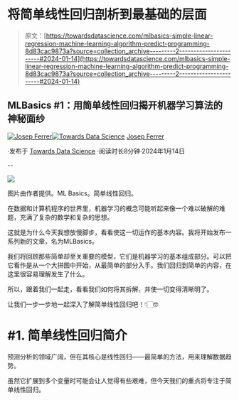 # 将简单线性回归剖析到最基础的层面

> 原文：[https://towardsdatascience.com/mlbasics-simple-linear-regression-machine-learning-algorithm-predict-programming-8d83cac9873a?source=collection_archive---------2-----------------------#2024-01-14](https://towardsdatascience.com/mlbasics-simple-linear-regression-machine-learning-algorithm-predict-programming-8d83cac9873a?source=collection_archive---------2-----------------------#2024-01-14)

## MLBasics #1：用简单线性回归揭开机器学习算法的神秘面纱

[](https://medium.com/@rfeers?source=post_page---byline--8d83cac9873a--------------------------------)[![Josep Ferrer](../Images/dee7e2248a813eb2da5847efee159330.png)](https://medium.com/@rfeers?source=post_page---byline--8d83cac9873a--------------------------------)[](https://towardsdatascience.com/?source=post_page---byline--8d83cac9873a--------------------------------)[![Towards Data Science](../Images/a6ff2676ffcc0c7aad8aaf1d79379785.png)](https://towardsdatascience.com/?source=post_page---byline--8d83cac9873a--------------------------------) [Josep Ferrer](https://medium.com/@rfeers?source=post_page---byline--8d83cac9873a--------------------------------)

·发布于 [Towards Data Science](https://towardsdatascience.com/?source=post_page---byline--8d83cac9873a--------------------------------) ·阅读时长8分钟·2024年1月14日

--

![](../Images/dae9d1d94041716612d52c8171e4d86c.png)

图片由作者提供。ML Basics。简单线性回归。

在数据和计算机程序的世界里，机器学习的概念可能听起来像一个难以破解的难题，充满了复杂的数学和复杂的思想。

这就是为什么今天我想放慢脚步，看看使这一切运作的基本内容。我将开始发布一系列新的文章，名为MLBasics。

我们将回顾那些简单却至关重要的模型，它们是机器学习的基本组成部分。可以把它看作是从一个大拼图中开始，从最简单的部分入手。我们回归到简单的内容，在这里很容易理解发生了什么。

所以，跟着我们一起走，看看我们如何将其拆解，并使一切变得清晰明了。

让我们一步一步地一起深入了解简单线性回归吧！👇🏻🤓

# #1\. 简单线性回归简介

预测分析的领域广阔，但在其核心是线性回归——最简单的方法，用来理解数据趋势。

虽然它扩展到多个变量时可能会让人觉得有些艰难，但今天我们的重点将专注于简单线性回归。

